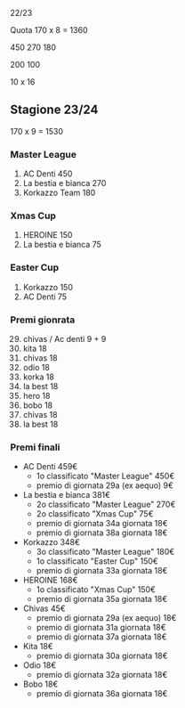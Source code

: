 22/23

Quota 170 x 8 = 1360

450
270
180

200
100 

10 x 16



## Stagione 23/24

170 x 9 = 1530

### Master League

1. AC Denti 450
2. La bestia e bianca 270
3. Korkazzo Team 180

### Xmas Cup

1. HEROINE 150
2. La bestia e bianca 75

### Easter Cup

1. Korkazzo 150
2. AC Denti  75

### Premi gionrata

29. chivas / Ac denti        9 + 9
30. kita      18
31. chivas    18
32. odio      18
33. korka     18
34. la best   18
35. hero      18
36. bobo      18
37. chivas    18
38. la best   18

### Premi finali

- AC Denti           459€
  - 1o classificato "Master League"    450€
  - premio di giornata 29a (ex aequo)    9€
- La bestia e bianca 381€
  - 2o classificato "Master League"    270€
  - 2o classificato "Xmas Cup"          75€
  - premio di giornata 34a giornata     18€
  - premio di giornata 38a giornata     18€
- Korkazzo           348€
  - 3o classificato "Master League"    180€
  - 1o classificato "Easter Cup"       150€
  - premio di giornata 33a giornata     18€
- HEROINE            168€
  - 1o classificato "Xmas Cup"         150€
  - premio di giornata 35a giornata     18€
- Chivas              45€
  - premio di giornata 29a (ex aequo)   18€
  - premio di giornata 31a giornata     18€
  - premio di giornata 37a giornata     18€
- Kita                18€
  - premio di giornata 30a giornata     18€
- Odio                18€
  - premio di giornata 32a giornata     18€
- Bobo                18€
  - premio di giornata 36a giornata     18€
